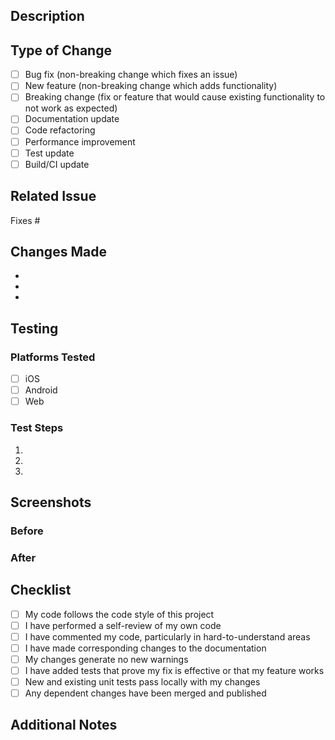## Description

<!-- Provide a brief description of the changes in this PR -->

## Type of Change

<!-- Mark the relevant option with an "x" -->

- [ ] Bug fix (non-breaking change which fixes an issue)
- [ ] New feature (non-breaking change which adds functionality)
- [ ] Breaking change (fix or feature that would cause existing functionality to not work as expected)
- [ ] Documentation update
- [ ] Code refactoring
- [ ] Performance improvement
- [ ] Test update
- [ ] Build/CI update

## Related Issue

<!-- Link to the issue this PR addresses, e.g., "Fixes #123" or "Closes #456" -->

Fixes #

## Changes Made

<!-- Provide a detailed list of changes made in this PR -->

- 
- 
- 

## Testing

<!-- Describe the tests you ran and how to reproduce them -->

### Platforms Tested

- [ ] iOS
- [ ] Android
- [ ] Web

### Test Steps

1. 
2. 
3. 

## Screenshots

<!-- If applicable, add screenshots to demonstrate the changes -->

### Before


### After


## Checklist

<!-- Mark completed items with an "x" -->

- [ ] My code follows the code style of this project
- [ ] I have performed a self-review of my own code
- [ ] I have commented my code, particularly in hard-to-understand areas
- [ ] I have made corresponding changes to the documentation
- [ ] My changes generate no new warnings
- [ ] I have added tests that prove my fix is effective or that my feature works
- [ ] New and existing unit tests pass locally with my changes
- [ ] Any dependent changes have been merged and published

## Additional Notes

<!-- Add any additional notes or context about the PR here -->

